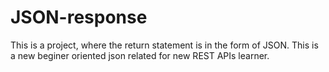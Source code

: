 # JSON-response
This is a project, where the return statement is in the form of JSON. This is a new beginer oriented json related for new REST APIs learner.
